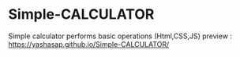 # Simple-CALCULATOR
Simple calculator performs basic operations (Html,CSS,JS)
preview : https://yashasap.github.io/Simple-CALCULATOR/
